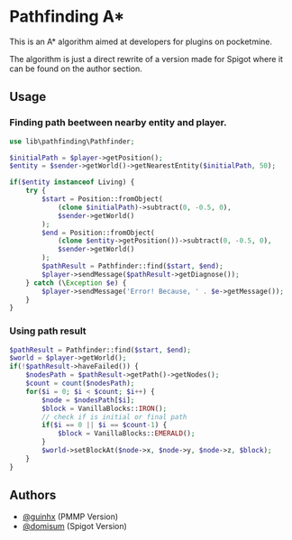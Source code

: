 
# Pathfinding A*

This is an A* algorithm aimed at developers for plugins on pocketmine.

The algorithm is just a direct rewrite of a version made for Spigot where it can be found on the author section.

## Usage

### Finding path beetween nearby entity and player.

```php
use lib\pathfinding\Pathfinder;

$initialPath = $player->getPosition();
$entity = $sender->getWorld()->getNearestEntity($initialPath, 50);

if($entity instanceof Living) {
    try {
        $start = Position::fromObject(
            (clone $initialPath)->subtract(0, -0.5, 0),
            $sender->getWorld()
        );
        $end = Position::fromObject(
            (clone $entity->getPosition())->subtract(0, -0.5, 0),
            $sender->getWorld()
        );
        $pathResult = Pathfinder::find($start, $end);
        $player->sendMessage($pathResult->getDiagnose());
    } catch (\Exception $e) {
        $player->sendMessage('Error! Because, ' . $e->getMessage());
    }
}
```

### Using path result
```php
$pathResult = Pathfinder::find($start, $end);
$world = $player->getWorld();
if(!$pathResult->haveFailed()) {
    $nodesPath = $pathResult->getPath()->getNodes();
    $count = count($nodesPath);
    for($i = 0; $i < $count; $i++) {
        $node = $nodesPath[$i];
        $block = VanillaBlocks::IRON();
        // check if is initial or final path
        if($i == 0 || $i == $count-1) {
            $block = VanillaBlocks::EMERALD();
        }
        $world->setBlockAt($node->x, $node->y, $node->z, $block);
    }
}
```



## Authors

- [@guinhx](https://github.com/guinhx) (PMMP Version)
- [@domisum](https://github.com/domisum/CompitumLib) (Spigot Version)
